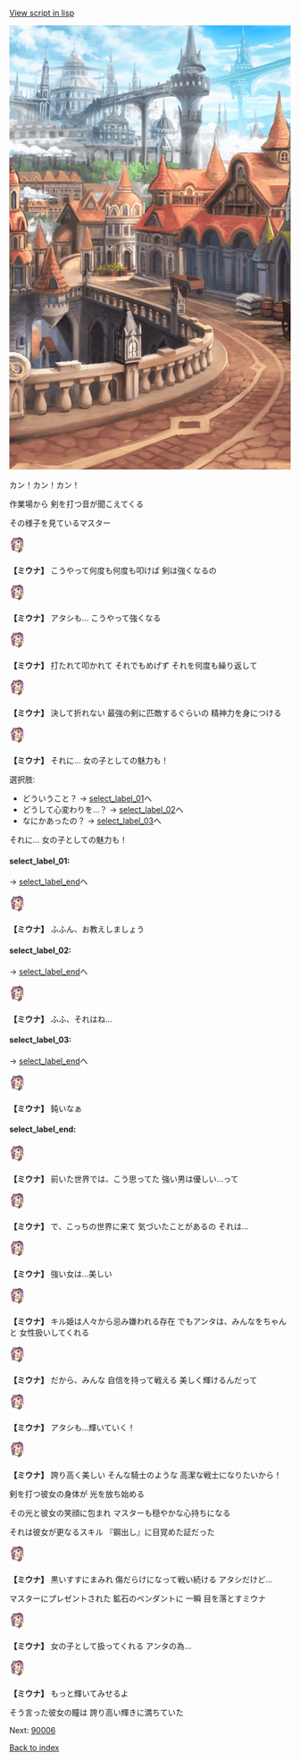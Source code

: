 [View script in lisp](../scripts/20261204.txt)

![town.png](../images/backgrounds/town.png)

カン！カン！カン！

作業場から
剣を打つ音が聞こえてくる

その様子を見ているマスター

<img src="../images/units/202611.png" alt="202611.png" height="34"/>

**【ミウナ】**
こうやって何度も何度も叩けば
剣は強くなるの

<img src="../images/units/202611.png" alt="202611.png" height="34"/>

**【ミウナ】**
アタシも…
こうやって強くなる

<img src="../images/units/202611.png" alt="202611.png" height="34"/>

**【ミウナ】**
打たれて叩かれて
それでもめげず
それを何度も繰り返して

<img src="../images/units/202611.png" alt="202611.png" height="34"/>

**【ミウナ】**
決して折れない
最強の剣に匹敵するぐらいの
精神力を身につける

<img src="../images/units/202611.png" alt="202611.png" height="34"/>

**【ミウナ】**
それに…
女の子としての魅力も！

選択肢:
- どういうこと？ → [select_label_01](#select_label_01)へ
- どうして心変わりを…？ → [select_label_02](#select_label_02)へ
- なにかあったの？ → [select_label_03](#select_label_03)へ

それに…
女の子としての魅力も！

#### select_label_01:
 → [select_label_end](#select_label_end)へ

<img src="../images/units/202611.png" alt="202611.png" height="34"/>

**【ミウナ】**
ふふん、お教えしましょう

#### select_label_02:
 → [select_label_end](#select_label_end)へ

<img src="../images/units/202611.png" alt="202611.png" height="34"/>

**【ミウナ】**
ふふ、それはね…

#### select_label_03:
 → [select_label_end](#select_label_end)へ

<img src="../images/units/202611.png" alt="202611.png" height="34"/>

**【ミウナ】**
鈍いなぁ

#### select_label_end:

<img src="../images/units/202611.png" alt="202611.png" height="34"/>

**【ミウナ】**
前いた世界では、こう思ってた
強い男は優しい…って

<img src="../images/units/202611.png" alt="202611.png" height="34"/>

**【ミウナ】**
で、こっちの世界に来て
気づいたことがあるの
それは…

<img src="../images/units/202611.png" alt="202611.png" height="34"/>

**【ミウナ】**
強い女は…美しい

<img src="../images/units/202611.png" alt="202611.png" height="34"/>

**【ミウナ】**
キル姫は人々から忌み嫌われる存在
でもアンタは、みんなをちゃんと
女性扱いしてくれる

<img src="../images/units/202611.png" alt="202611.png" height="34"/>

**【ミウナ】**
だから、みんな
自信を持って戦える
美しく輝けるんだって

<img src="../images/units/202611.png" alt="202611.png" height="34"/>

**【ミウナ】**
アタシも…輝いていく！

<img src="../images/units/202611.png" alt="202611.png" height="34"/>

**【ミウナ】**
誇り高く美しい
そんな騎士のような
高潔な戦士になりたいから！

剣を打つ彼女の身体が
光を放ち始める

その光と彼女の笑顔に包まれ
マスターも穏やかな心持ちになる

それは彼女が更なるスキル
『鋼出し』に目覚めた証だった

<img src="../images/units/202611.png" alt="202611.png" height="34"/>

**【ミウナ】**
黒いすすにまみれ
傷だらけになって戦い続ける
アタシだけど…

マスターにプレゼントされた
鉱石のペンダントに
一瞬 目を落とすミウナ

<img src="../images/units/202611.png" alt="202611.png" height="34"/>

**【ミウナ】**
女の子として扱ってくれる
アンタの為…

<img src="../images/units/202611.png" alt="202611.png" height="34"/>

**【ミウナ】**
もっと輝いてみせるよ

そう言った彼女の瞳は
誇り高い輝きに満ちていた


Next: [90006](90006.md)

[Back to index](index.md)
